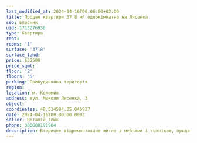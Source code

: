 ```yaml
---
last_modified_at: 2024-04-16T00:00:00+02:00
title: Продаж квартири 37.8 м² однокімнатна на Лисенка
seo: власник
uid: 1713276930
type: Квартира
rent:
rooms: '1'
surface: '37.8'
surface_land:
price: $32500
price_sqmt:
floor: '2'
floors: '5'
parking: Прибудинкова територія
region:
location: м. Коломия
address: вул. Миколи Лисенка, 3
object:
coordinates: 48.534584,25.046927
date: 2024-04-16T00:00:00.000Z
seller: Віталій Ілюк
phone: 380680191984
description: Вторинне відремонтоване житло з меблями і технікою, придатне і готове для проживання
---
```

